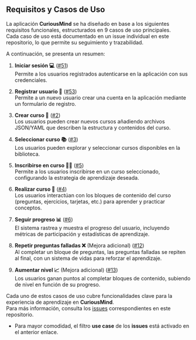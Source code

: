 ## Requisitos y Casos de Uso

La aplicación **CuriousMind** se ha diseñado en base a los siguientes requisitos funcionales, estructurados en 9 casos de uso principales.  
Cada caso de uso está documentado en un issue individual en este repositorio, lo que permite su seguimiento y trazabilidad.

A continuación, se presenta un resumen:

1. **Iniciar sesión 💻** ([#51](https://github.com/antoniiolpzzz/PDS-CuriousMind/issues/51))  
   Permite a los usuarios registrados autenticarse en la aplicación con sus credenciales.

2. **Registrar usuario 👤** ([#53](https://github.com/antoniiolpzzz/PDS-CuriousMind/issues/53))  
   Permite a un nuevo usuario crear una cuenta en la aplicación mediante un formulario de registro.

3. **Crear curso 📙** ([#2](https://github.com/antoniiolpzzz/PDS-CuriousMind/issues/2))  
   Los usuarios pueden crear nuevos cursos añadiendo archivos JSON/YAML que describen la estructura y contenidos del curso.

4. **Seleccionar curso 📚** ([#3](https://github.com/antoniiolpzzz/PDS-CuriousMind/issues/3))  
   Los usuarios pueden explorar y seleccionar cursos disponibles en la biblioteca.

5. **Inscribirse en curso 👨‍💻** ([#5](https://github.com/antoniiolpzzz/PDS-CuriousMind/issues/5))  
   Permite a los usuarios inscribirse en un curso seleccionado, configurando la estrategia de aprendizaje deseada.

6. **Realizar curso 📖** ([#4](https://github.com/antoniiolpzzz/PDS-CuriousMind/issues/4))  
   Los usuarios interactúan con los bloques de contenido del curso (preguntas, ejercicios, tarjetas, etc.) para aprender y practicar conceptos.

7. **Seguir progreso 📊** ([#6](https://github.com/antoniiolpzzz/PDS-CuriousMind/issues/6))  
   El sistema rastrea y muestra el progreso del usuario, incluyendo métricas de participación y estadísticas de aprendizaje.

8. **Repetir preguntas falladas ❌** (Mejora adicional) ([#12](https://github.com/antoniiolpzzz/PDS-CuriousMind/issues/12))  
   Al completar un bloque de preguntas, las preguntas falladas se repiten al final, con un sistema de vidas para reforzar el aprendizaje.

9. **Aumentar nivel 📈** (Mejora adicional) ([#13](https://github.com/antoniiolpzzz/PDS-CuriousMind/issues/13))  
   Los usuarios ganan puntos al completar bloques de contenido, subiendo de nivel en función de su progreso.

Cada uno de estos casos de uso cubre funcionalidades clave para la experiencia de aprendizaje en **CuriousMind**.  
Para más información, consulta los [issues](https://github.com/antoniiolpzzz/PDS-CuriousMind/issues?q=is%3Aissue+is%3Aopen+label%3A%22use%20case%22) correspondientes en este repositorio.

* Para mayor comodidad, el filtro **use case** de los **issues** está activado en el anterior enlace. 
